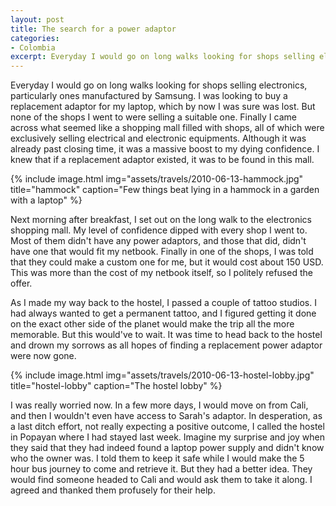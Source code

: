 ```yaml
---
layout: post
title: The search for a power adaptor
categories:
- Colombia
excerpt: Everyday I would go on long walks looking for shops selling electronics. I was looking to buy a replacement adaptor for my laptop, which by now I was sure was lost.
---
```


Everyday I would go on long walks looking for shops selling electronics,
particularly ones manufactured by Samsung. I was looking to buy a replacement
adaptor for my laptop, which by now I was sure was lost. But none of the shops I
went to were selling a suitable one. Finally I came across what seemed like a
shopping mall filled with shops, all of which were exclusively selling
electrical and electronic equipments. Although it was already past closing time,
it was a massive boost to my dying confidence. I knew that if a replacement
adaptor existed, it was to be found in this mall.

{% include image.html
    img="assets/travels/2010-06-13-hammock.jpg"
    title="hammock"
    caption="Few things beat lying in a hammock in a garden with a laptop" %}

Next morning after breakfast, I set out on the long walk to the electronics
shopping mall. My level of confidence dipped with every shop I went to. Most of
them didn't have any power adaptors, and those that did, didn't have one that
would fit my netbook. Finally in one of the shops, I was told that they could
make a custom one for me, but it would cost about 150 USD. This was more than
the cost of my netbook itself, so I politely refused the offer.

As I made my way back to the hostel, I passed a couple of tattoo studios. I had
always wanted to get a permanent tattoo, and I figured getting it done on the
exact other side of the planet would make the trip all the more memorable. But
this would've to wait. It was time to head back to the hostel and drown my
sorrows as all hopes of finding a replacement power adaptor were now gone.

{% include image.html
    img="assets/travels/2010-06-13-hostel-lobby.jpg"
    title="hostel-lobby"
    caption="The hostel lobby" %}

I was really worried now. In a few more days, I would move on from Cali, and
then I wouldn't even have access to Sarah's adaptor. In desperation, as a last
ditch effort, not really expecting a positive outcome, I called the hostel in
Popayan where I had stayed last week. Imagine my surprise and joy when they said
that they had indeed found a laptop power supply and didn't know who the owner
was. I told them to keep it safe while I would make the 5 hour bus journey to
come and retrieve it. But they had a better idea. They would find someone headed
to Cali and would ask them to take it along. I agreed and thanked them profusely
for their help.
